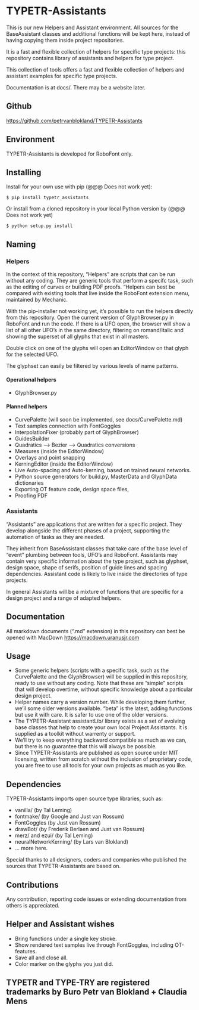 # TYPETR-Assistants

This is our new Helpers and Assistant environment.
All sources for the BaseAssistant classes and additional functions will be kept here, instead of having copying them inside project repositories.

It is a fast and flexible collection of helpers for specific type projects: this repository contains library of assistants and helpers for type project.

This collection of tools offers a fast and flexible collection of helpers and assistant examples for specific type projects.

Documentation is at docs/. There may be a website later.

## Github

https://github.com/petrvanblokland/TYPETR-Assistants

## Environment

TYPETR-Assistants is developed for RoboFont only.

## Installing

Install for your own use with pip (@@@ Does not work yet):

    $ pip install typetr_assistants
    
Or install from a cloned repository in your local Python version by (@@@ Does not work yet)

	$ python setup.py install

## Naming

### Helpers

In the context of this repository, “Helpers” are scripts that can be run without any coding. They are generic tools that perform a specifc task, such as the editing of curves or building PDF proofs. “Helpers can best be compared with existing tools that live inside the RoboFont extension menu, maintained by Mechanic.

With the pip-installer not working yet, it’s possible to run the helpers directly from this repository. Open the current version of GlyphBrowser.py in RoboFont and run the code. If there is a UFO open, the browser will show a list of all other UFO’s in the same directory, filtering on romand/italic and showing the superset of all glyphs that exist in all masters. 

Double click on one of the glyphs will open an EditorWindow on that glyph for the selected UFO.

The glyphset can easily be filtered by various levels of name patterns.

#### Operational helpers

* GlyphBrowser.py

#### Planned helpers

* CurvePalette (will soon be implemented, see docs/CurvePalette.md)
* Text samples connection with FontGoggles
* InterpolationFixer (probably part of GlyphBrowser)
* GuidesBuilder
* Quadratics --> Bezier --> Quadratics conversions
* Measures (inside the EditorWindow)
* Overlays and point snapping
* KerningEditor (inside the EditorWindow)
* Live Auto-spacing and Auto-kerning, based on trained neural networks.
* Python source generators for build.py, MasterData and GlyphData dictionaries
* Exporting OT feature code, design space files,  
* Proofing PDF

### Assistants

“Assistants” are applications that are written for a specific project. They develop alongside the different phases of a project, supporting the automation of tasks as they are needed.

They inherit from BaseAssistant classes that take care of the base level of “event” plumbing between tools, UFO’s and RoboFont. Assistants may contain very specific information about the type project, such as glyphset, design space, shape of serifs, position of guide lines and spacing dependencies. Assistant code is likely to live inside the directories of type projects.

In general Assistants will be a mixture of functions that are specific for a design project and a range of adapted helpers.

## Documentation

All markdown documents (“.md” extension) in this repository can best be opened with MacDown https://macdown.uranusjr.com

## Usage

* Some generic helpers (scripts with a specific task, such as the CurvePalette and the GlyphBrowser) will be supplied in this repository, ready to use without any coding. Note that these are ”simple” scripts that will develop overtime, without specific knowledge about a particular design project.
* Helper names carry a version number. While developing them further, we’ll some older versions available. “beta” is the latest, adding functions but use it with care. It is safer to use one of the older versions.
* The TYPETR-Assistant assistantLib/ library exists as a set of evolving base classes that help to create your own local Project Assistants. It is supplied as a toolkit without warrenty or support.  
* We’ll try to keep everything backward compatible as much as we can, but there is no guarantee that this will always be possible.
* Since TYPETR-Assistants are published as open source under MIT licensing, written from scratch without the inclusion of proprietary code, you are free to use all tools for your own projects as much as you like.

## Dependencies

TYPETR-Assistants imports open source type libraries, such as:

* vanilla/ (by Tal Leming)
* fontmake/ (by Google and Just van Rossum)
* FontGoggles (by Just van Rossum)
* drawBot/ (by Frederik Berlaen and Just van Rossum)
* merz/ and ezui/ (by Tal Leming) 
* neuralNetworkKerning/ (by Lars van Blokland)
* ... more here.

Special thanks to all designers, coders and companies who published the sources that TYPETR-Assistants are based on.

## Contributions

Any contribution, reporting code issues or extending documentation from others is appreciated.

## Helper and Assistant wishes

* Bring functions under a single key stroke.
* Show rendered text samples live through FontGoggles, including OT-features.
* Save all and close all.
* Color marker on the glyphs you just did.

## TYPETR and TYPE-TRY are registered trademarks by Buro Petr van Blokland + Claudia Mens
